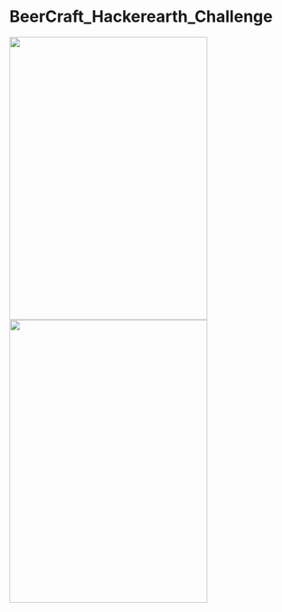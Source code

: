 # BeerCraft_Hackerearth_Challenge

<img src="https://github.com/aman210697/BeerCraft_Hackerearth_Challenge/blob/master/beercraft2.png" width="350" height="500"/>
<img src="https://github.com/aman210697/BeerCraft_Hackerearth_Challenge/blob/master/beercraft1.png" width="350" height="500"/>
